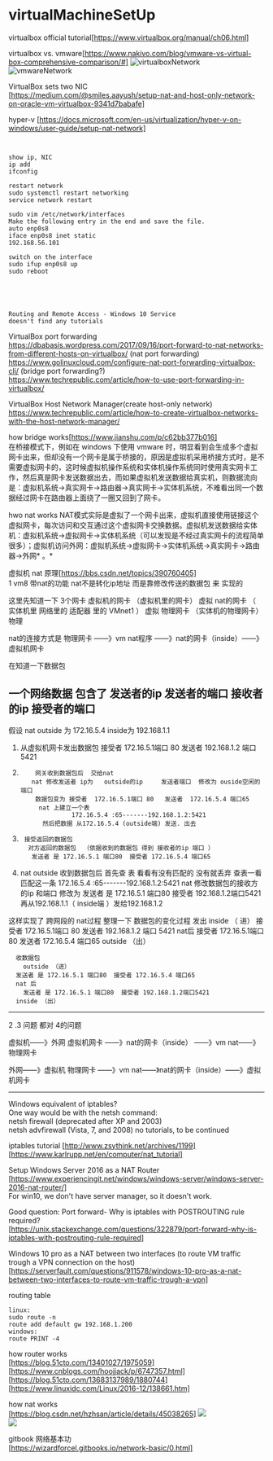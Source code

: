 # virtualMachineSetUp 

virtualbox official tutorial[https://www.virtualbox.org/manual/ch06.html]

virtualbox vs. vmware[https://www.nakivo.com/blog/vmware-vs-virtual-box-comprehensive-comparison/#] 
![virtualboxNetwork](virtualboxNetwork.png)
![vmwareNetwork](vmwareNetwork.png)

VirtualBox sets two NIC  
[https://medium.com/@smiles.aayush/setup-nat-and-host-only-network-on-oracle-vm-virtualbox-9341d7babafe]  

hyper-v 
[https://docs.microsoft.com/en-us/virtualization/hyper-v-on-windows/user-guide/setup-nat-network] 

```


show ip, NIC
ip add
ifconfig

restart network
sudo systemctl restart networking
service network restart

sudo vim /etc/network/interfaces
Make the following entry in the end and save the file.
auto enp0s8
iface enp0s8 inet static
192.168.56.101

switch on the interface
sudo ifup enp0s8 up
sudo reboot





Routing and Remote Access - Windows 10 Service
doesn't find any tutorials
```
VirtualBox port forwarding   
https://dbabasis.wordpress.com/2017/09/16/port-forward-to-nat-networks-from-different-hosts-on-virtualbox/ (nat port forwarding)  
https://www.golinuxcloud.com/configure-nat-port-forwarding-virtualbox-cli/ (bridge port forwarding?)  
https://www.techrepublic.com/article/how-to-use-port-forwarding-in-virtualbox/  

VirtualBox Host Network Manager(create host-only network) 
https://www.techrepublic.com/article/how-to-create-virtualbox-networks-with-the-host-network-manager/   

how bridge works[https://www.jianshu.com/p/c62bb377b016]  
在桥接模式下，例如在 windows 下使用 vmware 时，明显看到会生成多个虚拟网卡出来，但却没有一个网卡是属于桥接的，原因是虚拟机采用桥接方式时，是不需要虚拟网卡的，这时候虚拟机操作系统和实体机操作系统同时使用真实网卡工作，然后真是网卡发送数据出去，而如果虚拟机发送数据给真实机，则数据流向是：虚拟机系统->真实网卡->路由器->真实网卡->实体机系统，不难看出同一个数据经过网卡在路由器上面绕了一圈又回到了网卡。 

hwo nat works 
NAT模式实际是虚拟了一个网卡出来，虚拟机直接使用链接这个虚拟网卡，每次访问和交互通过这个虚拟网卡交换数据。虚拟机发送数据给实体机：虚拟机系统->虚拟网卡->实体机系统（可以发现是不经过真实网卡的流程简单很多）；虚拟机访问外网：虚拟机系统->虚拟网卡->实体机系统->真实网卡->路由器->外网* 。*   

虚拟机 nat 原理[https://bbs.csdn.net/topics/390760405]  
1 vm8 带nat的功能 
   nat不是转化ip地址  而是靠修改传送的数据包 来 实现的
 
  这里先知道一下 3个网卡 
   虚拟机的网卡    （虚拟机里的网卡）    虚拟
  nat的网卡  （ 实体机里 网络里的 适配器 里的 VMnet1 ） 虚拟
  物理网卡  （实体机的物理网卡） 物理
   
 nat的连接方式是  物理网卡 ——》vm nat程序 ——》nat的网卡（inside）——》虚拟机网卡
 
  在知道一下数据包 

一个网络数据  包含了 发送者的ip 发送者的端口  接收者的ip 接受者的端口
------------------------------------------------------------------------------------------------------------------------   
假设
       nat outside 为 172.16.5.4 inside为 192.168.1.1

  1.  从虚拟机网卡发出数据包
          接受者  172.16.5.1端口 80   发送者 192.168.1.2 端口 5421 

2.         网关收到数据包后  交给nat
          nat 修改发送者 ip为   outside的ip     发送者端口  修改为 ouside空闲的端口
           数据包变为 接受者  172.16.5.1端口 80   发送者  172.16.5.4 端口65
            nat 上建立一个表 
                     172.16.5.4 :65-------192.168.1.2:5421
             然后把数据 从172.16.5.4 (outside端) 发送. 出去

3.      接受返回的数据包 
         对方返回的数据包  （依据收到的数据包 得到 接收者的ip 端口 ）
          发送者 是 172.16.5.1 端口80  接受者 172.16.5.4 端口65                     
            
4.   nat outside 收到数据包后
      首先查 表
     看看有没有匹配的 没有就丢弃
     查表一看 匹配这一条
    172.16.5.4 :65-------192.168.1.2:5421
    nat 修改数据包的接收方的ip 和端口
     修改为
     发送者 是 172.16.5.1 端口80  接受者 192.168.1.2端口5421
    再从192.168.1.1（ inside端 ）发给192.168.1.2 
  
这样实现了 跨网段的 nat过程
整理一下 数据包的变化过程
     发出
       inside （ 进）
     接受者  172.16.5.1端口 80   发送者 192.168.1.2 端口 5421 
       nat后 
      接受者  172.16.5.1端口 80   发送者  172.16.5.4 端口65
       outside （出）
  
      收数据包
        outside （进） 
      发送者 是 172.16.5.1 端口80  接受者 172.16.5.4 端口65    
      nat 后
        发送者 是 172.16.5.1 端口80  接受者 192.168.1.2端口5421 
      inside （出）
 --------------------------------------------------------------------------------------------------------------------- 
2 .3 问题  都对
4的问题

虚拟机——》外网
虚拟机网卡 ——》nat的网卡（inside） ——》vm nat——》物理网卡

外网——》虚拟机
物理网卡 ——》vm nat——》nat的网卡（inside）——》虚拟机网卡

--------------
Windows equivalent of iptables?  
One way would be with the netsh command:  
netsh firewall (deprecated after XP and 2003)   
netsh advfirewall (Vista, 7, and 2008) 
no tutorials, to be continued 

iptables tutorial 
[http://www.zsythink.net/archives/1199]   
[https://www.karlrupp.net/en/computer/nat_tutorial]   

Setup Windows Server 2016 as a NAT Router    
[https://www.experiencingit.net/windows/windows-server/windows-server-2016-nat-router/]   
For win10, we don't have server manager, so it doesn't work.   

Good question: 
Port forward- Why is iptables with POSTROUTING rule required?  
[https://unix.stackexchange.com/questions/322879/port-forward-why-is-iptables-with-postrouting-rule-required]  

Windows 10 pro as a NAT between two interfaces (to route VM traffic trough a VPN connection on the host) 
[https://serverfault.com/questions/911578/windows-10-pro-as-a-nat-between-two-interfaces-to-route-vm-traffic-trough-a-vpn] 

routing table  
```
linux:
sudo route -n
route add default gw 192.168.1.200
windows:
route PRINT -4

```   

how router works  
[https://blog.51cto.com/13401027/1975059] 
[https://www.cnblogs.com/hoojjack/p/6747357.html]  
[https://blog.51cto.com/13683137989/1880744] 
[https://www.linuxidc.com/Linux/2016-12/138661.htm]   

how nat works  
[https://blog.csdn.net/hzhsan/article/details/45038265] 
![](nat.jpg)   
![](napt.jpg)   

gitbook 网络基本功  
[https://wizardforcel.gitbooks.io/network-basic/0.html]  



